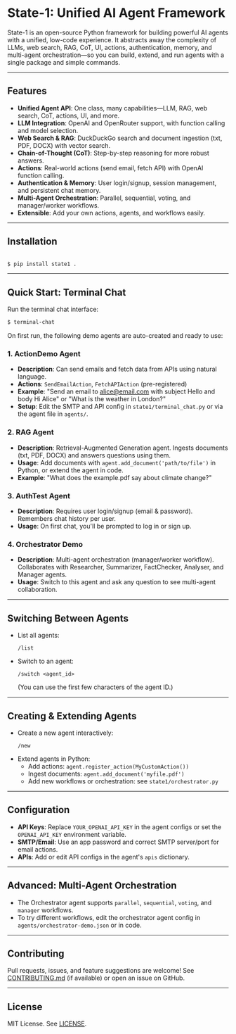 # State-1: Unified AI Agent Framework

State-1 is an open-source Python framework for building powerful AI agents with a unified, low-code experience. It abstracts away the complexity of LLMs, web search, RAG, CoT, UI, actions, authentication, memory, and multi-agent orchestration—so you can build, extend, and run agents with a single package and simple commands.

---

## Features
- **Unified Agent API**: One class, many capabilities—LLM, RAG, web search, CoT, actions, UI, and more.
- **LLM Integration**: OpenAI and OpenRouter support, with function calling and model selection.
- **Web Search & RAG**: DuckDuckGo search and document ingestion (txt, PDF, DOCX) with vector search.
- **Chain-of-Thought (CoT)**: Step-by-step reasoning for more robust answers.
- **Actions**: Real-world actions (send email, fetch API) with OpenAI function calling.
- **Authentication & Memory**: User login/signup, session management, and persistent chat memory.
- **Multi-Agent Orchestration**: Parallel, sequential, voting, and manager/worker workflows.
- **Extensible**: Add your own actions, agents, and workflows easily.

---

## Installation

```bash

$ pip install state1 .
```

---

## Quick Start: Terminal Chat

Run the terminal chat interface:

```bash
$ terminal-chat
```

On first run, the following demo agents are auto-created and ready to use:

### 1. ActionDemo Agent
- **Description**: Can send emails and fetch data from APIs using natural language.
- **Actions**: `SendEmailAction`, `FetchAPIAction` (pre-registered)
- **Example**: "Send an email to alice@email.com with subject Hello and body Hi Alice" or "What is the weather in London?"
- **Setup**: Edit the SMTP and API config in `state1/terminal_chat.py` or via the agent file in `agents/`.

### 2. RAG Agent
- **Description**: Retrieval-Augmented Generation agent. Ingests documents (txt, PDF, DOCX) and answers questions using them.
- **Usage**: Add documents with `agent.add_document('path/to/file')` in Python, or extend the agent in code.
- **Example**: "What does the example.pdf say about climate change?"

### 3. AuthTest Agent
- **Description**: Requires user login/signup (email & password). Remembers chat history per user.
- **Usage**: On first chat, you'll be prompted to log in or sign up.

### 4. Orchestrator Demo
- **Description**: Multi-agent orchestration (manager/worker workflow). Collaborates with Researcher, Summarizer, FactChecker, Analyser, and Manager agents.
- **Usage**: Switch to this agent and ask any question to see multi-agent collaboration.

---

## Switching Between Agents

- List all agents:
  ```
  /list
  ```
- Switch to an agent:
  ```
  /switch <agent_id>
  ```
  (You can use the first few characters of the agent ID.)

---

## Creating & Extending Agents

- Create a new agent interactively:
  ```
  /new
  ```
- Extend agents in Python:
  - Add actions: `agent.register_action(MyCustomAction())`
  - Ingest documents: `agent.add_document('myfile.pdf')`
  - Add new workflows or orchestration: see `state1/orchestrator.py`

---

## Configuration
- **API Keys**: Replace `YOUR_OPENAI_API_KEY` in the agent configs or set the `OPENAI_API_KEY` environment variable.
- **SMTP/Email**: Use an app password and correct SMTP server/port for email actions.
- **APIs**: Add or edit API configs in the agent's `apis` dictionary.

---

## Advanced: Multi-Agent Orchestration
- The Orchestrator agent supports `parallel`, `sequential`, `voting`, and `manager` workflows.
- To try different workflows, edit the orchestrator agent config in `agents/orchestrator-demo.json` or in code.

---

## Contributing
Pull requests, issues, and feature suggestions are welcome! See [CONTRIBUTING.md](CONTRIBUTING.md) (if available) or open an issue on GitHub.

---

## License
MIT License. See [LICENSE](LICENSE). 